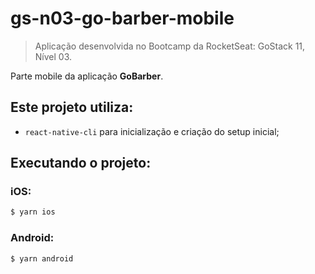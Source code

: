 # gs-n03-go-barber-mobile

> Aplicação desenvolvida no Bootcamp da RocketSeat: GoStack 11, Nível 03.

Parte mobile da aplicação **GoBarber**.

## Este projeto utiliza:

- `react-native-cli` para inicialização e criação do setup inicial;

## Executando o projeto:

### iOS:

```sh
$ yarn ios
```

### Android:

```sh
$ yarn android
```
